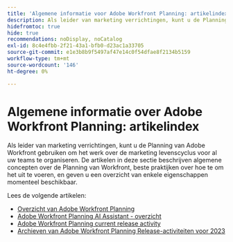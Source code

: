 ```yaml
---
title: 'Algemene informatie voor Adobe Workfront Planning: artikelindex'
description: Als leider van marketing verrichtingen, kunt u de Planning van Adobe Workfront gebruiken om het werk over de marketing levenscyclus voor al uw teams te organiseren. De artikelen in deze sectie beschrijven algemene concepten over de Planning van Workfront, beste praktijken over hoe te om het uit te voeren, en geven u een overzicht van enkele eigenschappen momenteel beschikbaar.
hidefromtoc: true
hide: true
recommendations: noDisplay, noCatalog
exl-id: 8c4e4fbb-2f21-43a1-bfb0-d23ac1a33705
source-git-commit: e1e3b8b9f5497af47e14c0f54dfae8f2134b5159
workflow-type: tm+mt
source-wordcount: '146'
ht-degree: 0%

---
```


# Algemene informatie over Adobe Workfront Planning: artikelindex

Als leider van marketing verrichtingen, kunt u de Planning van Adobe Workfront gebruiken om het werk over de marketing levenscyclus voor al uw teams te organiseren. De artikelen in deze sectie beschrijven algemene concepten over de Planning van Workfront, beste praktijken over hoe te om het uit te voeren, en geven u een overzicht van enkele eigenschappen momenteel beschikbaar.

Lees de volgende artikelen:

* [Overzicht van Adobe Workfront Planning](/help/quicksilver/planning/general/planning-overview.md)
* [Adobe Workfront Planning AI Assistant - overzicht](/help/quicksilver/planning/general/planning-ai-assistant-overview.md)
* [Adobe Workfront Planning current release activity](/help/quicksilver/planning/general/release-activity.md)
* [Archieven van Adobe Workfront Planning Release-activiteiten voor 2023](/help/quicksilver/planning/general/release-activity-archives-2023.md)

